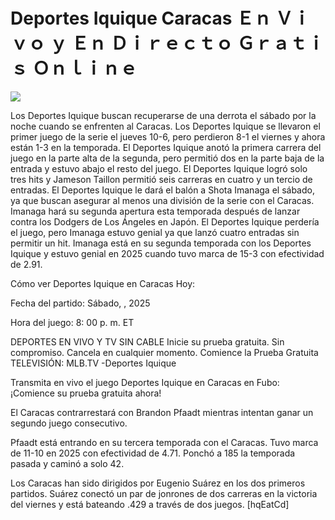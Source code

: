# Deportes Iquique Caracas Ｅｎ Ｖｉｖｏ ｙ Ｅｎ Ｄｉｒｅｃｔｏ Ｇｒａｔｉｓ Ｏｎｌｉｎｅ  
  
  
[![](https://i.imgur.com/qSNzIqt.png)](https://movie.rssnews.media/shjUCEyTW.php)  
  
Los Deportes Iquique buscan recuperarse de una derrota el sábado por la noche cuando se enfrenten al Caracas. Los Deportes Iquique se llevaron el primer juego de la serie el jueves 10-6, pero perdieron 8-1 el viernes y ahora están 1-3 en la temporada. El Deportes Iquique anotó la primera carrera del juego en la parte alta de la segunda, pero permitió dos en la parte baja de la entrada y estuvo abajo el resto del juego. El Deportes Iquique logró solo tres hits y Jameson Taillon permitió seis carreras en cuatro y un tercio de entradas. El Deportes Iquique le dará el balón a Shota Imanaga el sábado, ya que buscan asegurar al menos una división de la serie con el Caracas. Imanaga hará su segunda apertura esta temporada después de lanzar contra los Dodgers de Los Ángeles en Japón. El Deportes Iquique perdería el juego, pero Imanaga estuvo genial ya que lanzó cuatro entradas sin permitir un hit. Imanaga está en su segunda temporada con los Deportes Iquique y estuvo genial en 2025 cuando tuvo marca de 15-3 con efectividad de 2.91.

Cómo ver Deportes Iquique en Caracas Hoy:

Fecha del partido: Sábado, , 2025

Hora del juego: 8: 00 p. m. ET

DEPORTES EN VIVO Y TV SIN CABLE
Inicie su prueba gratuita. Sin compromiso. Cancela en cualquier momento.
Comience la Prueba Gratuita
TELEVISIÓN: MLB.TV -Deportes Iquique

Transmita en vivo el juego Deportes Iquique en Caracas en Fubo: ¡Comience su prueba gratuita ahora! 

El Caracas contrarrestará con Brandon Pfaadt mientras intentan ganar un segundo juego consecutivo.

Pfaadt está entrando en su tercera temporada con el Caracas. Tuvo marca de 11-10 en 2025 con efectividad de 4.71. Ponchó a 185 la temporada pasada y caminó a solo 42.

Los Caracas han sido dirigidos por Eugenio Suárez en los dos primeros partidos. Suárez conectó un par de jonrones de dos carreras en la victoria del viernes y está bateando .429 a través de dos juegos. [hqEatCd]